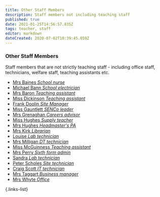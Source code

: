 ```yaml
---
title: Other Staff Members
description: Staff members not including teaching staff
published: true
date: 2021-01-25T14:56:57.835Z
tags: teacher, staff
editor: markdown
dateCreated: 2020-07-02T10:39:45.059Z
---
```


### Other Staff Members

Staff members that are not strictly teaching staff - including office staff, technicians, welfare staff, teaching assistants etc.
- [Mrs Baines *School nurse*](/teachers/other/mrs-baines)
- [Michael Bann *School electrician*](/teachers/other/michael-bann)
- [Mrs Baron *Teaching assistant*](/teachers/other/mrs-baron)
- [Miss Dickinson *Teaching assistant*](/teachers/other/miss-dickinson)
- [Frank Doolin *Site Manager*](/teachers/other/frank-doolin)
- [Miss Gauntlett *SENCo leader*](/teachers/other/miss-gauntlett)
- [Mrs Grenaghan *Careers advisor*](/teachers/other/mrs-grenaghan)
- [Miss Hughes *Supply teacher*](/teachers/other/miss-hughes)
- [Mrs Hughes *Headmaster's PA*](/teachers/other/mrs-hughes)
- [Mrs Kirk *Librarian*](/teachers/other/mrs-kirk)
- [Louise *Lab technician*](teachers/other/louise)
- [Mrs Milligan *DT technician*](/teachers/other/mrs-milligan)
- [Miss McGuinness *Teaching assistant*](/teachers/other/miss-mcguinness)
- [Mrs Perry *Sixth form admin*](/teachers/other/mrs-perry)
- [Sandra *Lab technician*](teachers/other/sandra)
- [Peter Scholes *Site technician*](teachers/other/peter-scholes)
- [Craig Scott *IT technician*](/teachers/other/craig-scott)
- [Mrs Taggart *Business manager*](/teachers/other/mrs-taggart)
- [Mrs Whyte *Office*](/teachers/other/mrs-whyte)

{.links-list}
